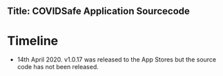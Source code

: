 Title: COVIDSafe Application Sourcecode
---


# Timeline

- 14th April 2020. v1.0.17 was released to the App Stores but the source code has not been released.

<?# Twitter 1260734086097670144 /?>
